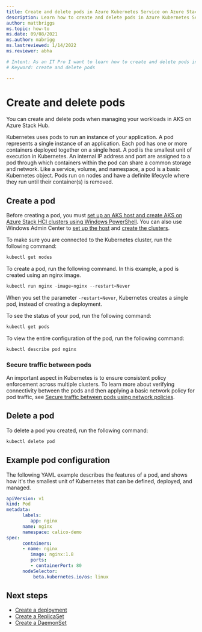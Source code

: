 ```yaml
---
title: Create and delete pods in Azure Kubernetes Service on Azure Stack HCI
description: Learn how to create and delete pods in Azure Kubernetes Service (AKS) on Azure Stack HCI.
author: mattbriggs
ms.topic: how-to
ms.date: 09/08/2021
ms.author: mabrigg 
ms.lastreviewed: 1/14/2022
ms.reviewer: abha

# Intent: As an IT Pro I want to learn how to create and delete pods in AKS.
# Keyword: create and delete pods

---
```


# Create and delete pods

You can create and delete pods when managing your workloads in AKS on Azure Stack Hub.

Kubernetes uses pods to run an instance of your application. A pod represents a single instance of an application. Each pod has one or more containers deployed together on a single host. A pod is the smallest unit of execution in Kubernetes. An internal IP address and port are assigned to a pod through which containers within the pod can share a common storage and network. Like a service, volume, and namespace, a pod is a basic Kubernetes object. Pods run on nodes and have a definite lifecycle where they run until their container(s) is removed.

## Create a pod

Before creating a pod, you must [set up an AKS host and create AKS on Azure Stack HCI clusters using Windows PowerShell](./kubernetes-walkthrough-powershell.md). You can also use Windows Admin Center to [set up the host](./setup.md) and [create the clusters](./create-kubernetes-cluster.md).

To make sure you are connected to the Kubernetes cluster, run the following command:

```powershell
kubectl get nodes
```

To create a pod, run the following command. In this example, a pod is created using an nginx image.  

```powershell
kubectl run nginx -image=nginx --restart=Never
```

When you set the parameter `-restart=Never`, Kubernetes creates a single pod, instead of creating a deployment.

To see the status of your pod, run the following command:

```powershell
kubectl get pods
```

To view the entire configuration of the pod, run the following command:

```powershell
kubectl describe pod nginx
```

### Secure traffic between pods

An important aspect in Kubernetes is to ensure consistent policy enforcement across multiple clusters. To learn more about verifying connectivity between the pods and then applying a basic network policy for pod traffic, see [Secure traffic between pods using network policies](./calico-networking-policy.md).

## Delete a pod

To delete a pod you created, run the following command:

```powershell
kubectl delete pod
```

## Example pod configuration

The following YAML example describes the features of a pod, and shows how it's the smallest unit of Kubernetes that can be defined, deployed, and managed.

```yml
apiVersion: v1 
kind: Pod 
metadata: 
      labels: 
         app: nginx 
      name: nginx 
      namespace: calico-demo 
spec: 
      containers: 
      - name: nginx 
         image: nginx:1.8 
         ports: 
         - containerPort: 80 
      nodeSelector: 
          beta.kubernetes.io/os: linux
```

## Next steps

- [Create a deployment](create-deployments.md)
- [Create a ReplicaSet](create-replicasets.md)
- [Create a DaemonSet](create-daemonsets.md)


